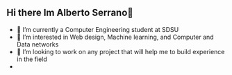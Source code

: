 ## Hi there Im Alberto Serrano👋
- 🌱 I’m currently a Computer Engineering student at SDSU
- 👀 I’m interested in Web design, Machine learning, and Computer and Data networks
- 💞️ I’m looking to work on any project that will help me to build experience in the field
- 
<!--
**albertoserr18/albertoserr18** is a ✨ _special_ ✨ repository because its `README.md` (this file) appears on your GitHub profile.

Here are some ideas to get you started:

- 🔭 I’m currently working on ...
- 🌱 I’m currently learning ...
- 👯 I’m looking to collaborate on ...
- 🤔 I’m looking for help with ...
- 💬 Ask me about ...
- 📫 How to reach me: ...
- 😄 Pronouns: ...
- ⚡ Fun fact: ...
-->
